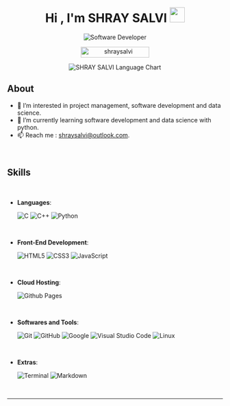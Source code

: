 <h1 align="center"><b>Hi , I'm SHRAY SALVI </b><img src="https://media.giphy.com/media/hvRJCLFzcasrR4ia7z/giphy.gif"
    width="35"></h1>
<p align="center">
  <img
    src="https://readme-typing-svg.demolab.com?font=Reem+Kufi&weight=500&size=32&duration=6000&pause=1500&color=FF147A&center=true&vCenter=true&width=435&lines=Software+Developer;Full-Stack+Developer;Product+Engineer"
    alt="Software Developer" />
</p>
<p align="center">
	<img src="https://komarev.com/ghpvc/?username=shraysalvi&label=Profile%20views&color=FF147A&style=for-the-badge&?" alt="shraysalvi" height=25px, width=160px/>
</p>
<p align="center">
  <img src="https://github-readme-stats.vercel.app/api/top-langs/?username=shraysalvi&layout=donut&theme=radical&hide_border=true" alt="SHRAY SALVI Language Chart">
</p>

## <b> About</b>

- 👀 I’m interested in project management, software development and data science.
- 🌱 I’m currently learning software development and data science with python. 
- 📫 Reach me : shraysalvi@outlook.com.

<br>

## <b> Skills</b>

<br>

<p align="center">

- **Languages**:
    
    ![C](https://img.shields.io/badge/C%20-%232370ED.svg?style=for-the-badge&logo=c&logoColor=white)
    ![C++](https://img.shields.io/badge/C++%20-%2300599C.svg?style=for-the-badge&logo=c%2B%2B&logoColor=white)
    ![Python](https://img.shields.io/badge/Python%20-%2314354C.svg?style=for-the-badge&logo=python&logoColor=white)

<br>   
    
- **Front-End Development**:

   ![HTML5](https://img.shields.io/badge/HTML5%20-%23E34F26.svg?style=for-the-badge&logo=html5&logoColor=white)
   ![CSS3](https://img.shields.io/badge/CSS%20-%231572B6.svg?style=for-the-badge&logo=css3&logoColor=white)
   ![JavaScript](https://img.shields.io/badge/JavaScript%20-%23F7DF1E.svg?style=for-the-badge&logo=javascript&logoColor=black)

<br>

- **Cloud Hosting**:

    ![Github Pages](https://img.shields.io/badge/GitHub%20Pages-%23327FC7.svg?style=for-the-badge&logo=github&logoColor=white)
    
<br>

- **Softwares and Tools**:

    ![Git](https://img.shields.io/badge/git-%23F05033.svg?style=for-the-badge&logo=git&logoColor=white)
    ![GitHub](https://img.shields.io/badge/github-%23121011.svg?style=for-the-badge&logo=github&logoColor=white)
    ![Google](https://img.shields.io/badge/google-%234285F4.svg?style=for-the-badge&logo=google&logoColor=white)
    ![Visual Studio Code](https://img.shields.io/badge/Visual%20Studio%20Code-0078d7.svg?style=for-the-badge&logo=visual-studio-code&logoColor=white)
    ![Linux](https://img.shields.io/badge/Linux-FCC624?style=for-the-badge&logo=linux&logoColor=black) 

<br>

- **Extras**:

    ![Terminal](https://img.shields.io/badge/Terminal-%23054020?style=for-the-badge&logo=gnu-bash&logoColor=white)
    ![Markdown](https://img.shields.io/badge/markdown-%23000000.svg?style=for-the-badge&logo=markdown&logoColor=white)   


</p>

<br>

-----

<br>
